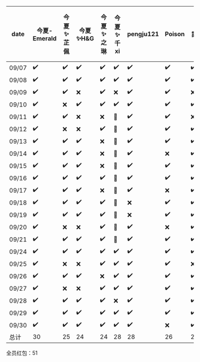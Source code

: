 |date|今夏-Emerald|今夏✨芷佩|今夏✨H&G|今夏✨之琳|今夏✨千xi|pengju121|Poison|訫|今夏ωRryha|今夏✨小颗粒|今夏小菜鸟|
|---|---|---|---|---|---|---|---|---|---|---|---|
|09/07|✔️ |✔️ |✔️ |✔️ |✔️ |✔️ |✔️ |✔️ |✔️ |✔️ |✔️ |
|09/08|✔️ |✔️ |✔️ |✔️ |✔️ |✔️ |✔️ |✔️ |❌|✔️ |✔️ |
|09/09|✔️ |✔️ |❌|✔️ |❌|✔️ |✔️ |❌|✔️ |✔️ |✔️ |
|09/10|✔️ |❌|✔️ |✔️ |✔️ |✔️ |✔️ |✔️ |❌|✔️ |✔️ |
|09/11|✔️ |✔️ |❌|❌|🚫|✔️ |✔️ |❌|✔️ |✔️ |❌|
|09/12|✔️ |❌|❌|✔️ |🚫|✔️ |✔️ |✔️ |❌|✔️ |✔️ |
|09/13|✔️ |✔️ |✔️ |❌|🚫|✔️ |✔️ |✔️ |✔️ |✔️ |❌|
|09/14|✔️ |✔️ |✔️ |❌|🚫|✔️ |❌|✔️ |✔️ |✔️ |✔️ |
|09/15|✔️ |✔️ |✔️ |❌|🚫|✔️ |✔️ |✔️ |❌|✔️ |❌|
|09/16|✔️ |✔️ |✔️ |✔️ |🚫|✔️ |✔️ |✔️ |✔️ |✔️ |✔️ |
|09/17|✔️ |✔️ |✔️ |❌|🚫|✔️ |❌|✔️ |❌|✔️ |❌|
|09/18|✔️ |✔️ |✔️ |✔️ |🚫|❌|✔️ |✔️ |❌|❌|✔️ |
|09/19|✔️ |✔️ |✔️ |✔️ |🚫|❌|✔️ |✔️ |❌|❌|✔️ |
|09/20|✔️ |❌|❌|✔️ |🚫|✔️ |❌|✔️ |✔️ |✔️ |✔️ |
|09/21|✔️ |✔️ |✔️ |✔️ |🚫|✔️ |✔️ |✔️ |❌|✔️ |✔️ |
|09/24|✔️ |✔️ |✔️ |✔️ |✔️ |✔️ |✔️ |✔️ |❌|✔️ |❌|
|09/25|✔️ |❌|❌|✔️ |✔️ |✔️ |✔️ |❌|❌|✔️ |❌|
|09/26|✔️ |✔️ |✔️ |❌|✔️ |✔️ |✔️ |✔️ |✔️ |✔️ |❌|
|09/27|✔️ |❌|❌|✔️ |✔️ |✔️ |✔️ |✔️ |✔️ |✔️ |✔️ |
|09/28|✔️ |✔️ |✔️ |✔️ |❌|✔️ |✔️ |✔️ |✔️ |❌|✔️ |
|09/29|✔️ |✔️ |✔️ |✔️ |✔️ |✔️ |✔️ |✔️ |✔️ |✔️ |❌|
|09/30|✔️ |✔️ |✔️ |✔️ |✔️ |✔️ |❌|✔️ |❌|✔️ |❌|
|总计|30|25|24|24|28|28|26|27|19|27|21|
全员红包：51